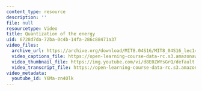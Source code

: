 ```yaml
---
content_type: resource
description: ''
file: null
resourcetype: Video
title: Quantization of the energy
uid: 6728d7da-72ba-0c4b-14fa-286c88471a37
video_files:
  archive_url: https://archive.org/download/MIT8.04S16/MIT8_04S16_lec14_s2_300k.mp4
  video_captions_file: https://open-learning-course-data-rc.s3.amazonaws.com/8-04-quantum-physics-i-spring-2016/92d595ce36445b46bce9db24998eea1d_Y6Ma-zn4Olk.vtt
  video_thumbnail_file: https://img.youtube.com/vi/d8E0ZWYsGrQ/default.jpg
  video_transcript_file: https://open-learning-course-data-rc.s3.amazonaws.com/8-04-quantum-physics-i-spring-2016/b45592d33e84ed46424c748086360352_Y6Ma-zn4Olk.pdf
video_metadata:
  youtube_id: Y6Ma-zn4Olk
---
```

